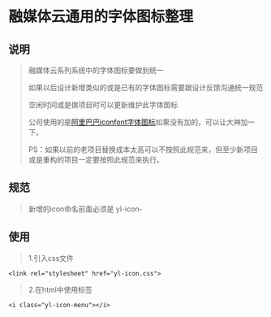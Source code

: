 # 融媒体云通用的字体图标整理
## 说明
> 融媒体云系列系统中的字体图标要做到统一
> 
> 如果以后设计新增类似的或是已有的字体图标需要跟设计反馈沟通统一规范
> 
> 空闲时间或是做项目时可以更新维护此字体图标
>
> 公司使用的是[阿里巴巴iconfont字体图标](https://www.iconfont.cn/manage/index?spm=a313x.7781069.1998910419.db775f1f3&manage_type=myprojects&projectId=154438&keyword=)如果没有加的，可以让大神加一下。
>
> PS：如果以前的老项目替换成本太高可以不按照此规范来，但至少新项目或是重构的项目一定要按照此规范来执行。
## 规范
> 新增的icon命名前面必须是 yl-icon-
## 使用
> 1.引入css文件
```
<link rel="stylesheet" href="yl-icon.css">
```
> 2.在html中使用标签
```
<i class="yl-icon-menu"></i>
```